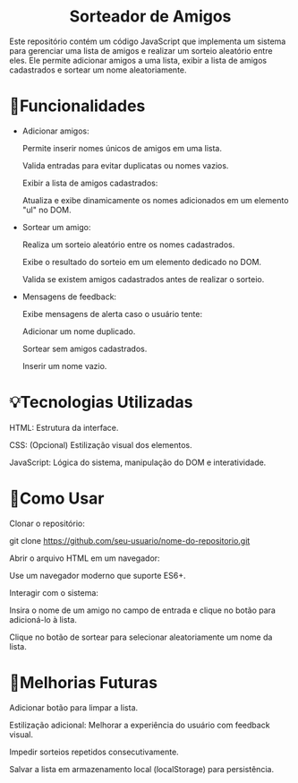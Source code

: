<h1 align="center"> Sorteador de Amigos</h1>

Este repositório contém um código JavaScript que implementa um sistema para gerenciar uma lista de amigos e realizar um sorteio aleatório entre eles. Ele permite adicionar amigos a uma lista, exibir a lista de amigos cadastrados e sortear um nome aleatoriamente.

# :hammer:Funcionalidades

- Adicionar amigos:

  Permite inserir nomes únicos de amigos em uma lista.

  Valida entradas para evitar duplicatas ou nomes vazios.

  Exibir a lista de amigos cadastrados:

  Atualiza e exibe dinamicamente os nomes adicionados em um elemento "ul" no DOM.
  
- Sortear um amigo:

  Realiza um sorteio aleatório entre os nomes cadastrados.

  Exibe o resultado do sorteio em um elemento dedicado no DOM.

  Valida se existem amigos cadastrados antes de realizar o sorteio.

- Mensagens de feedback:

  Exibe mensagens de alerta caso o usuário tente:

  Adicionar um nome duplicado.

  Sortear sem amigos cadastrados.

  Inserir um nome vazio.


# :bulb:Tecnologias Utilizadas

HTML: Estrutura da interface.

CSS: (Opcional) Estilização visual dos elementos.

JavaScript: Lógica do sistema, manipulação do DOM e interatividade.

# :wrench:Como Usar

Clonar o repositório:

git clone https://github.com/seu-usuario/nome-do-repositorio.git

Abrir o arquivo HTML em um navegador:

Use um navegador moderno que suporte ES6+.

Interagir com o sistema:

Insira o nome de um amigo no campo de entrada e clique no botão para adicioná-lo à lista.

Clique no botão de sortear para selecionar aleatoriamente um nome da lista.

# :rocket:Melhorias Futuras

Adicionar botão para limpar a lista.

Estilização adicional: Melhorar a experiência do usuário com feedback visual.

Impedir sorteios repetidos consecutivamente.

Salvar a lista em armazenamento local (localStorage) para persistência.
